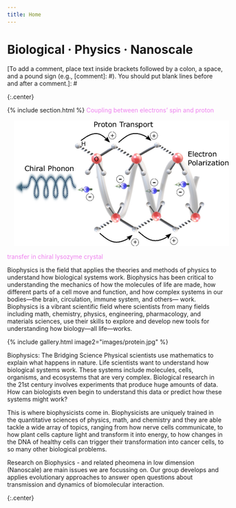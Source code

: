 ```yaml
---
title: Home
---
```


# Biological · Physics · Nanoscale

[To add a comment, place text inside brackets followed by a colon, a space, and a pound sign (e.g., [comment]: #). You should put blank lines before and after a comment.]: # 

{:.center}

{% include section.html %}
<img src="images/chiral protons.jpg" align="left" width="500px" style="margin:16px;"/>
<span style="color:violet">Coupling between electrons’ spin and proton transfer in chiral lysozyme crystal</span>
<br clear="left"/>

Biophysics is the field that applies the theories and methods of physics to understand how biological systems work. Biophysics has been critical to understanding the mechanics of how the molecules of life are made, how different parts of a cell move and function, and how complex systems in our bodies—the brain, circulation, immune system, and others— work. Biophysics is a vibrant scientific field where scientists from many fields including math, chemistry, physics, engineering, pharmacology, and materials sciences, use their skills to explore and develop new tools for understanding how biology—all life—works.

{%
  include gallery.html
  image2="images/protein.jpg"
 %}

Biophysics: The Bridging Science
Physical scientists use mathematics to explain what happens in nature. Life scientists want to understand how biological systems work. These systems include molecules, cells, organisms, and ecosystems that are very complex. Biological research in the 21st century involves experiments that produce huge amounts of data. How can biologists even begin to understand this data or predict how these systems might work?

This is where biophysicists come in. Biophysicists are uniquely trained in the quantitative sciences of physics, math, and chemistry and they are able tackle a wide array of topics, ranging from how nerve cells communicate, to how plant cells capture light and transform it into energy, to how changes in the DNA of healthy cells can trigger their transformation into cancer cells, to so many other biological problems.

Research on Biophysics - and related pheomena in low dimension (Nanoscale) are main issues we are focussing on. Our group develops and applies evolutionary approaches to answer open questions about transmission and dynamics of biomolecular interaction.

{:.center} 
